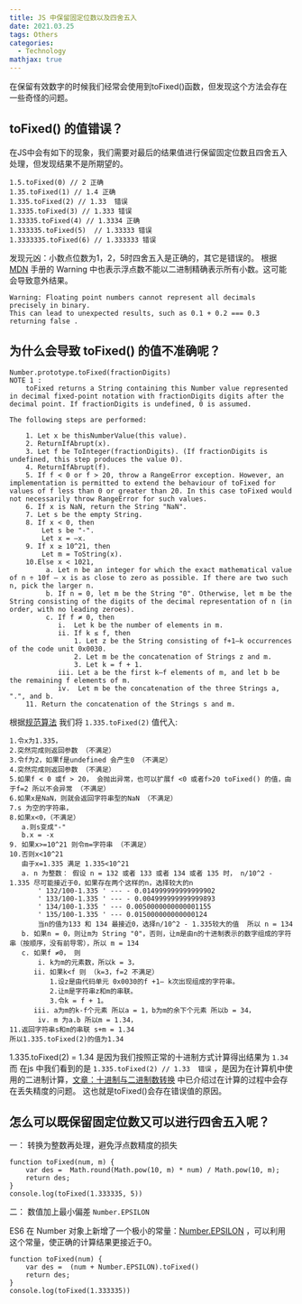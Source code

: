 ```yaml
---
title: JS 中保留固定位数以及四舍五入
date: 2021.03.25 
tags: Others
categories: 
  - Technology
mathjax: true 
---
```



在保留有效数字的时候我们经常会使用到toFixed()函数，但发现这个方法会存在一些奇怪的问题。

## toFixed() 的值错误？
在JS中会有如下的现象，我们需要对最后的结果值进行保留固定位数且四舍五入处理，但发现结果不是所期望的。
```
1.5.toFixed(0) // 2 正确
1.35.toFixed(1) // 1.4 正确
1.335.toFixed(2) // 1.33  错误
1.3335.toFixed(3) // 1.333 错误
1.33335.toFixed(4) // 1.3334 正确
1.333335.toFixed(5)  // 1.33333 错误
1.3333335.toFixed(6) // 1.333333 错误
```
发现元凶：小数点位数为1，2，5时四舍五入是正确的，其它是错误的。
根据 [MDN](https://developer.mozilla.org/en-US/docs/Web/JavaScript/Reference/Global_Objects/Number/toFixed#description) 手册的 Warning 中也表示浮点数不能以二进制精确表示所有小数。这可能会导致意外结果。
~~~~
Warning: Floating point numbers cannot represent all decimals precisely in binary. 
This can lead to unexpected results, such as 0.1 + 0.2 === 0.3 returning false .
 ~~~~

## 为什么会导致 toFixed() 的值不准确呢？
~~~~
Number.prototype.toFixed(fractionDigits)
NOTE 1 : 
    toFixed returns a String containing this Number value represented in decimal fixed-point notation with fractionDigits digits after the decimal point. If fractionDigits is undefined, 0 is assumed.

The following steps are performed:

    1. Let x be thisNumberValue(this value).
    2. ReturnIfAbrupt(x).
    3. Let f be ToInteger(fractionDigits). (If fractionDigits is undefined, this step produces the value 0).
    4. ReturnIfAbrupt(f).
    5. If f < 0 or f > 20, throw a RangeError exception. However, an implementation is permitted to extend the behaviour of toFixed for values of f less than 0 or greater than 20. In this case toFixed would not necessarily throw RangeError for such values.
    6. If x is NaN, return the String "NaN".
    7. Let s be the empty String.
    8. If x < 0, then
        Let s be "-".
        Let x = –x.
    9. If x ≥ 10^21, then
        Let m = ToString(x).
    10.Else x < 1021,
         a. Let n be an integer for which the exact mathematical value of n ÷ 10f – x is as close to zero as possible. If there are two such n, pick the larger n.
         b. If n = 0, let m be the String "0". Otherwise, let m be the String consisting of the digits of the decimal representation of n (in order, with no leading zeroes).
         c. If f ≠ 0, then
            i.  Let k be the number of elements in m.
            ii. If k ≤ f, then
                1. Let z be the String consisting of f+1–k occurrences of the code unit 0x0030.
                2. Let m be the concatenation of Strings z and m.
                3. Let k = f + 1.
            iii. Let a be the first k–f elements of m, and let b be the remaining f elements of m.
            iv.  Let m be the concatenation of the three Strings a, ".", and b.
    11. Return the concatenation of the Strings s and m.
~~~~
根据[规范算法](https://262.ecma-international.org/6.0/#sec-number.prototype.tofixed) 我们将 `1.335.toFixed(2)` 值代入:
~~~~
1.令x为1.335，
2.突然完成则返回参数 （不满足）
3.令f为2，如果f是undefined 会产生0 （不满足）
4.突然完成则返回参数 （不满足）
5.如果f < 0 或f > 20， 会抛出异常，也可以扩展f <0 或者f>20 toFixed() 的值，由于f=2 所以不会异常 （不满足）
6.如果x是NaN，则就会返回字符串型的NaN （不满足）
7.s 为空的字符串，
8.如果x<0，（不满足）
   a.则s变成"-"
   b.x = -x
9. 如果x>=10^21 则令m=字符串 （不满足）
10.否则x<10^21
   由于x=1.335 满足 1.335<10^21
   a. n 为整数： 假设 n = 132 或者 133 或者 134 或者 135 时， n/10^2 - 1.335 尽可能接近于0，如果存在两个这样的n，选择较大的n 
       ' 132/100-1.335 ' --- - 0.014999999999999902
       ' 133/100-1.335 ' --- - 0.004999999999999893
       ' 134/100-1.335 ' --- 0.0050000000000001155
       ' 135/100-1.335 ' --- 0.015000000000000124
       当n的值为133 和 134 最接近0，选择n/10^2 - 1.335较大的值  所以 n = 134
   b. 如果n = 0，则让m为 String "0"，否则，让m是由n的十进制表示的数字组成的字符串（按顺序，没有前导零），所以 m = 134  
   c. 如果f ≠0， 则
       i. k为m的元素数，所以k = 3，
      ii. 如果k<f 则 （k=3，f=2 不满足）
          1.设z是由代码单元 0x0030的f +1– k次出现组成的字符串。
          2.让m是字符串z和m的串联。
          3.令k = f + 1。
      iii. a为m的k-f个元素 所以a = 1，b为m的余下个元素 所以b = 34，
       iv. m 为a.b 所以m = 1.34，
11.返回字符串s和m的串联 s+m = 1.34
所以1.335.toFixed(2)的值为1.34
~~~~

1.335.toFixed(2) = 1.34 是因为我们按照正常的十进制方式计算得出结果为 `1.34`
而 在js 中我们看到的是 `1.335.toFixed(2) // 1.33  错误` ，是因为在计算机中使用的二进制计算，[文章：十进制与二进制数转换](https://alphahinex.github.io/2021/03/28/float-binary-conversion/) 中已介绍过在计算的过程中会存在丢失精度的问题。 
这也就是toFixed()会存在错误值的原因。


## 怎么可以既保留固定位数又可以进行四舍五入呢？
一： 转换为整数再处理，避免浮点数精度的损失
```
function toFixed(num, m) {
    var des =  Math.round(Math.pow(10, m) * num) / Math.pow(10, m);
    return des;
}
console.log(toFixed(1.333335, 5))
```

二： 数值加上最小偏差 `Number.EPSILON`

ES6 在 Number 对象上新增了一个极小的常量：[Number.EPSILON](https://developer.mozilla.org/en-US/docs/Web/JavaScript/Reference/Global_Objects/Number/EPSILON) ，可以利用这个常量，使正确的计算结果更接近于0。

```
function toFixed(num) {
    var des =  (num + Number.EPSILON).toFixed()
    return des;
}
console.log(toFixed(1.333335)) 
```
